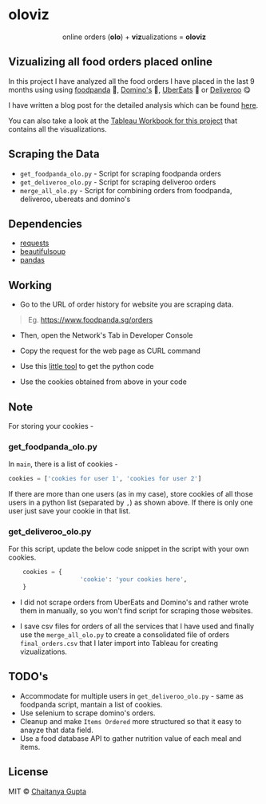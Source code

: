 # oloviz

<p align="center">
online orders (<b>olo</b>) + <b>viz</b>ualizations = <b>oloviz</b>
</p>

## Vizualizing all food orders placed online

In this project I have analyzed all the food orders I have placed in the last 9 months using 
using [foodpanda](https://www.foodpanda.sg/) :panda_face:, [Domino's](https://www.dominos.com.sg/) :pizza:, [UberEats](https://www.ubereats.com/) :car: or [Deliveroo](https://deliveroo.com.sg/) :yum:


I have written a blog post for the detailed analysis which can be found [here](http://localhost:4000/oloviz/).

You can also take a look at the [Tableau Workbook for this project](https://public.tableau.com/profile/ichait#!/vizhome/oloviz/DayofWeekvsOrdersStats) that contains all the visualizations.


## Scraping the Data


* `get_foodpanda_olo.py` - Script for scraping foodpanda orders
* `get_deliveroo_olo.py` - Script for scraping deliveroo orders
* `merge_all_olo.py` - Script for combining orders from foodpanda, deliveroo, ubereats and domino's


## Dependencies

* [requests](http://docs.python-requests.org/en/master/)
* [beautifulsoup](https://www.crummy.com/software/BeautifulSoup/bs4/doc/)
* [pandas](https://pandas.pydata.org/pandas-docs/stable/index.html)


## Working


* Go to the URL of order history for website you are scraping data.

> Eg. https://www.foodpanda.sg/orders

* Then, open the Network's Tab in Developer Console

* Copy the request for the web page as CURL command

* Use this [little tool](https://curl.trillworks.com/) to get the python code

* Use the cookies obtained from above in your code


## Note

For storing your cookies - 

### get_foodpanda_olo.py

In `main`, there is a list of cookies -

```python
cookies = ['cookies for user 1', 'cookies for user 2']
```

If there are more than one users (as in my case), store cookies of all those users in a python list (separated by `,`) as shown above. If there is only one user just save your cookie in that list.


### get_deliveroo_olo.py


For this script, update the below code snippet in the script with your own cookies.

```python
    cookies = {
                    'cookie': 'your cookies here',
    }
```



* I did not scrape orders from UberEats and Domino's and rather wrote them in manually, so you won't find script for scraping those websites.

* I save csv files for orders of all the services that I have used and finally use the `merge_all_olo.py` to create a consolidated file of orders `final_orders.csv` that I later import into Tableau for creating vizualizations.



## TODO's

* Accommodate for multiple users in `get_deliveroo_olo.py` - same as foodpanda script, mantain a list of cookies.
* Use selenium to scrape domino's orders.
* Cleanup and make `Items Ordered` more structured so that it easy to anayze that data field.
* Use a food database API to gather nutrition value of each meal and items.


## License

MIT © [Chaitanya Gupta](https://github.com/iCHAIT)